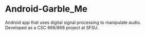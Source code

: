 Android-Garble_Me
=================

Android app that uses digital signal processing to manipulate audio. Developed as a CSC 668/868 project at SFSU.
